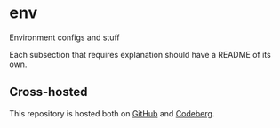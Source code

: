 # env
Environment configs and stuff

Each subsection that requires explanation should have a README of its own.

## Cross-hosted
This repository is hosted both on [GitHub](https://github.com/TheNamlessGuy/env) and [Codeberg](https://codeberg.org/TheNamlessGuy/env).
